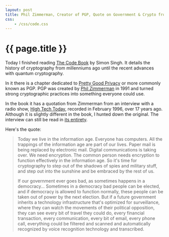```yaml
---
layout: post
title: Phil Zimmerman, Creator of PGP, Quote on Government & Crypto from 1996
css:
    - /css/code.css
---
```


{{ page.title }}
================

Today I finished reading [The Code Book][singh] by Simon Singh. It details the
history of cryptography from millenniums ago until the recent advances with
quantum cryptography.

In it there is a chapter dedicated to [Pretty Good Privacy][pgp] or more
commonly known as PGP. PGP was created by [Phil Zimmerman][zimm] in 1991 and turned
strong cryptographic practices into something everyone could use.

In the book it has a quotation from Zimmerman from an interview with a radio
show, [High Tech Today][radio], recorded in February 1996, over 17 years ago.
Although it is slightly different in the book, I hunted down the original. The
interview can still be read in [its entirety][interview].

Here's the quote:

> Today we live in the information age. Everyone has computers. All the
> trappings of the information age are part of our lives. Paper mail is being
> replaced by electronic mail. Digital communications is taking over. We need
> encryption. The common person needs encryption to function effectively in the
> information age. So it's time for cryptography to step out of the shadows of
> spies and military stuff, and step out into the sunshine and be embraced by
> the rest of us.
>
> If our government ever goes bad, as sometimes happens in a democracy...
> Sometimes in a democracy bad people can be elected, and if democracy is
> allowed to function normally, these people can be taken out of power by the
> next election. But if a future government inherits a technology infrastructure
> that's optimized for surveillance, where they can watch the movements of their
> political opposition, they can see every bit of travel they could do, every
> financial transaction, every communication, every bit of email, every phone
> call, everything could be filtered and scanned and automatically recognized by
> voice recognition technology and transcribed.

[singh]: http://amzn.com/0385495323
[pgp]: http://en.wikipedia.org/wiki/Pretty_Good_Privacy
[zimm]: http://www.philzimmermann.com/EN/background/index.html
[radio]: http://www.animatedsoftware.com/hightech/hightech.htm
[interview]: http://www.animatedsoftware.com/hightech/philspgp.htm
